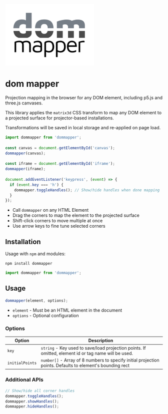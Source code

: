<img src="dommapper.png">

# dom mapper

Projection mapping in the browser for any DOM element, including p5.js and three.js canvases.

This library applies the `matrix3d` CSS transform to map any DOM element to a projected surface for projector-based installations.

Transformations will be saved in local storage and re-applied on page load.

```js
import dommapper from 'dommapper';

const canvas = document.getElementById('canvas');
dommapper(canvas);

const iframe = document.getElementById('iframe');
dommapper(iframe);

document.addEventListener('keypress', (event) => {
  if (event.key === 'h') {
    dommapper.toggleHandles(); // Show/hide handles when done mapping
  }
});
```

- Call `dommapper` on any HTML Element
- Drag the corners to map the element to the projected surface
- Shift-click corners to move multiple at once
- Use arrow keys to fine tune selected corners

## Installation

Usage with `npm` and modules:

```
npm install dommapper
```

```js
import dommapper from 'dommapper';
```


## Usage

```js
dommapper(element, options);
```

- `element` - Must be an HTML element in the document
- `options` - Optional configuration

### Options

| Option | Description |
| --- | --- |
| `key` | `string` - Key used to save/load projection points. If omitted, element id or tag name will be used. |
| `initialPoints` | `number[]` - Array of 8 numbers to specify initial projection points. Defaults to element's bounding rect |

### Additional APIs

```js
// Show/hide all corner handles
dommapper.toggleHandles();
dommapper.showHandles();
dommapper.hideHandles();
```
